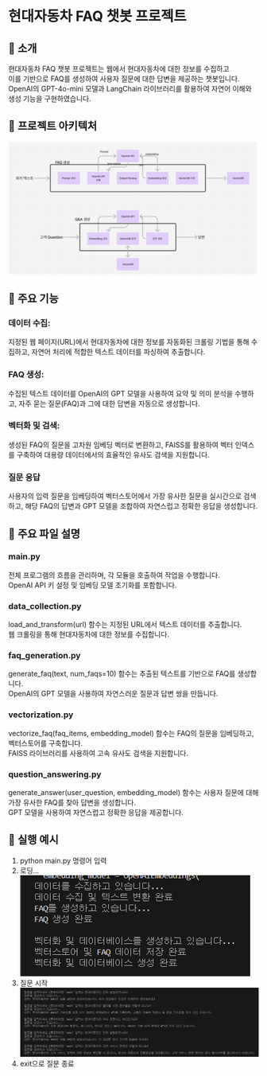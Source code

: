 # 현대자동차 FAQ 챗봇 프로젝트

## 📖 소개   
현대자동차 FAQ 챗봇 프로젝트는 웹에서 현대자동차에 대한 정보를 수집하고   
이를 기반으로 FAQ를 생성하여 사용자 질문에 대한 답변을 제공하는 챗봇입니다.    
OpenAI의 GPT-4o-mini 모델과 LangChain 라이브러리를 활용하여 자연어 이해와 생성 기능을 구현하였습니다.

## 📄 프로젝트 아키텍처   
![alt text](image-1.png)   

## 🚀 주요 기능      
### 데이터 수집:     
지정된 웹 페이지(URL)에서 현대자동차에 대한 정보를 자동화된 크롤링 기법을 통해 수집하고, 자연어 처리에 적합한 텍스트 데이터를 파싱하여 추출합니다.      
### FAQ 생성:    
수집된 텍스트 데이터를 OpenAI의 GPT 모델을 사용하여 요약 및 의미 분석을 수행하고, 자주 묻는 질문(FAQ)과 그에 대한 답변을 자동으로 생성합니다.     
### 벡터화 및 검색:    
생성된 FAQ의 질문을 고차원 임베딩 벡터로 변환하고, FAISS를 활용하여 벡터 인덱스를 구축하여 대용량 데이터에서의 효율적인 유사도 검색을 지원합니다.      
### 질문 응답     
사용자의 입력 질문을 임베딩하여 벡터스토어에서 가장 유사한 질문을 실시간으로 검색하고, 해당 FAQ의 답변과 GPT 모델을 조합하여 자연스럽고 정확한 응답을 생성합니다.   

## 📝 주요 파일 설명   
### main.py   
전체 프로그램의 흐름을 관리하며, 각 모듈을 호출하여 작업을 수행합니다.   
OpenAI API 키 설정 및 임베딩 모델 초기화를 포함합니다.   

### data_collection.py   
load_and_transform(url) 함수는 지정된 URL에서 텍스트 데이터를 추출합니다.   
웹 크롤링을 통해 현대자동차에 대한 정보를 수집합니다.   

### faq_generation.py
generate_faq(text, num_faqs=10) 함수는 추출된 텍스트를 기반으로 FAQ를 생성합니다.   
OpenAI의 GPT 모델을 사용하여 자연스러운 질문과 답변 쌍을 만듭니다.   

### vectorization.py   
vectorize_faq(faq_items, embedding_model) 함수는 FAQ의 질문을 임베딩하고, 벡터스토어를 구축합니다.   
FAISS 라이브러리를 사용하여 고속 유사도 검색을 지원합니다.   

### question_answering.py
generate_answer(user_question, embedding_model) 함수는 사용자 질문에 대해 가장 유사한 FAQ를 찾아 답변을 생성합니다.   
GPT 모델을 사용하여 자연스럽고 정확한 응답을 제공합니다.   

## 🔨 실행 예시    
1. python main.py 명령어 입력   
2. 로딩...   
![alt text](image-2.png)   
3. 질문 시작    
![alt text](image-3.png)   
4. exit으로 질문 종료    
